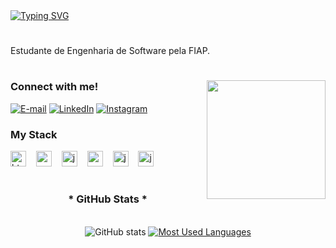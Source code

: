 <div >
  <a href="https://git.io/typing-svg">
    <img src="https://readme-typing-svg.demolab.com?font=Fira+Code&weight=500&size=22&pause=1000&color3366FF=&center=true&vCenter=true&random=false&width=524&lines=Hi+👋+I'm+Matheus+Ricciotti!" alt="Typing SVG">
  </a>
</div>

<img align="center" alt="" src="./src/header-gif.gif">

#



<p>Estudante de Engenharia de Software pela FIAP.
  
#

<img align="right" alt="" height="190px" src="./src/study.gif">

<h3 align="left">Connect with me!</h3>

[![E-mail](https://img.shields.io/badge/-Email-000?style=for-the-badge&logo=microsoft-outlook&logoColor=3366FF&color:FFF)](mailto:matheus.ricciotti@gmail.com)
[![LinkedIn](https://img.shields.io/badge/-LinkedIn-000?style=for-the-badge&logo=linkedin&logoColor=3366FF&color:FFF)](https://www.linkedin.com/in/matheus-ricciotti-55a087302/)
[![Instagram](https://img.shields.io/badge/-Instagram-000?style=for-the-badge&logo=instagram&logoColor=3366FF&color:FFF)](https://www.instagram.com/mat_ricciotti/)


<h3 align="left">My Stack </h3>

<div align="left">
  <img src="https://cdn.jsdelivr.net/gh/devicons/devicon/icons/html5/html5-original.svg" height="25" alt="html5 logo"  />
  <img width="8" />
  <img src="https://cdn.jsdelivr.net/gh/devicons/devicon/icons/css3/css3-original.svg" height="25" alt="css3 logo"  />
  <img width="8" />
  <img src="https://cdn.jsdelivr.net/gh/devicons/devicon/icons/javascript/javascript-plain.svg" height="25" alt="javascript logo"  />
  <img width="8" />
  <img src="https://cdn.jsdelivr.net/gh/devicons/devicon/icons/react/react-original.svg" height="25" alt="react logo"  />
  <img width="8" />
  <img src="https://cdn.jsdelivr.net/gh/devicons/devicon/icons/python/python-original.svg" height="25" alt="java logo"  />
  <img width="8" />
  <img src="https://cdn.jsdelivr.net/gh/devicons/devicon/icons/sass/sass-original.svg" height="25" alt="java logo"  />
</div>

#

<div style="text-align: center;" align="center">
  <h3>* GitHub Stats *</h3>
  <br>
  <img src="https://github-readme-stats-git-masterrstaa-rickstaa.vercel.app/api?username=mricciotti&hide_title=true&show_icons=true&include_all_commits=false&count_private=true&line_height=25&hide=issues&bg_color=000&title_color=3366FF&text_color=FFF&border_radius=3&border_color=36123c&icon_color=3366FF&theme=jolly" alt="GitHub stats">

  <a href="https://github.com/mricciotti/github-readme-stats">
    <img src="https://github-readme-stats-git-masterrstaa-rickstaa.vercel.app/api/top-langs/?username=mricciotti&line_height=10&card_width=290&layout=compact&hide_title=false&count_private=true&langs_count=4&show_icons=true&title_color=3366FF&hide=html,scss,less&bg_color=000&text_color=8B8B8B&border_radius=3&border_color=561760&count_private=true" alt="Most Used Languages">
  </a>
</div>


#
